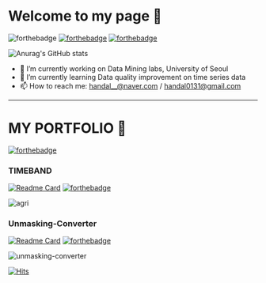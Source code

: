 # Welcome to my page 👋

![forthebadge](https://forthebadge.com/images/badges/ages-20-30.svg) [![forthebadge](https://forthebadge.com/images/badges/powered-by-netflix.svg)](https://forthebadge.com) [![forthebadge](https://forthebadge.com/images/badges/powered-by-coffee.svg)](https://forthebadge.com)

![Anurag's GitHub stats](https://github-readme-stats.vercel.app/api?username=handal95&count_private=true&show_icons=true)

- 🔭 I’m currently working on Data Mining labs, University of Seoul
- 🌱 I’m currently learning Data quality improvement on time series data
- 📫 How to reach me: handal__@naver.com / handal0131@gmail.com

---
# MY PORTFOLIO 🐣

[![forthebadge](https://forthebadge.com/images/badges/it-works-why.svg)](https://forthebadge.com)

### TIMEBAND

[![Readme Card](https://github-readme-stats.vercel.app/api/pin/?username=handal95&repo=timeband)](https://github.com/anuraghazra/github-readme-stats)
[![forthebadge](https://forthebadge.com/images/badges/made-with-python.svg)](https://forthebadge.com)

![agri](https://user-images.githubusercontent.com/45425838/140523125-9296a405-7ffe-436a-aab5-f5f5e335e020.gif)

### Unmasking-Converter

[![Readme Card](https://github-readme-stats.vercel.app/api/pin/?username=AI-competition-3to1&repo=unmasking-converter)](https://github.com/anuraghazra/github-readme-stats)
[![forthebadge](https://forthebadge.com/images/badges/made-with-python.svg)](https://forthebadge.com)

![unmasking-converter](https://user-images.githubusercontent.com/45425838/140524921-317b232a-d2c7-4cec-9be6-f6389e086162.gif)

[![Hits](https://hits.seeyoufarm.com/api/count/incr/badge.svg?url=https%3A%2F%2Fgithub.com%2Fhandal95%2Fhandal95&count_bg=%2379C83D&title_bg=%23555555&icon=&icon_color=%23E7E7E7&title=visits&edge_flat=false)](https://hits.seeyoufarm.com)


<!--
**handal95/handal95** is a ✨ _special_ ✨ repository because its `README.md` (this file) appears on your GitHub profile.

Here are some ideas to get you started:

- 🔭 I’m currently working on ...
- 🌱 I’m currently learning ...
- 👯 I’m looking to collaborate on ...
- 🤔 I’m looking for help with ...
- 💬 Ask me about ...
- 📫 How to reach me: ...
- 😄 Pronouns: ...
- ⚡ Fun fact: ...
-->
